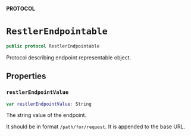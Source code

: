 **PROTOCOL**

# `RestlerEndpointable`

```swift
public protocol RestlerEndpointable
```

Protocol describing endpoint representable object.

## Properties
### `restlerEndpointValue`

```swift
var restlerEndpointValue: String
```

The string value of the endpoint.

It should be in format `/path/for/request`.
It is appended to the base URL.
